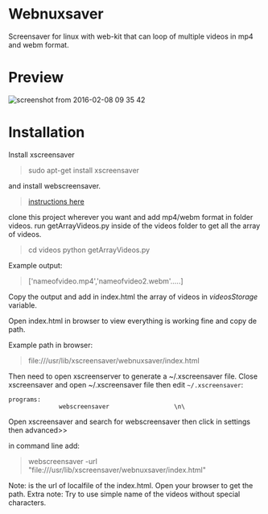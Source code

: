 # Webnuxsaver
Screensaver for linux with web-kit that can loop of multiple videos in mp4 and webm format.

# Preview
![screenshot from 2016-02-08 09 35 42](https://cloud.githubusercontent.com/assets/4847289/12890026/5ebe4064-ce47-11e5-9367-c97e9b0b9e7b.png)



# Installation

Install xscreensaver
> sudo apt-get install xscreensaver

and install webscreensaver.

> [instructions here](https://github.com/lmartinking/webscreensaver)

clone this project wherever you want and add mp4/webm format in folder videos.
run getArrayVideos.py inside of the videos folder to get all the array of videos.

> cd videos 
> python getArrayVideos.py

Example output:
> ['nameofvideo.mp4','nameofvideo2.webm'.....]

Copy the output and add in index.html  the array of videos in *videosStorage* variable.

Open index.html in browser to view everything is working fine and copy de path.

Example path in browser:
> file:///usr/lib/xscreensaver/webnuxsaver/index.html

Then need to open xscreenserver to generate a ~/.xscreensaver file.
Close xscreensaver and open ~/.xscreensaver file
then edit `~/.xscreensaver`:

    programs:
                  webscreensaver                  \n\

Open xscreensaver and search for webscreensaver then click in settings then advanced>>

in command line add:
> webscreensaver -url "file:///usr/lib/xscreensaver/webnuxsaver/index.html"

Note: is the url of localfile of the index.html. Open your browser to get the path.
Extra note: Try to use simple name of the videos without special characters.
